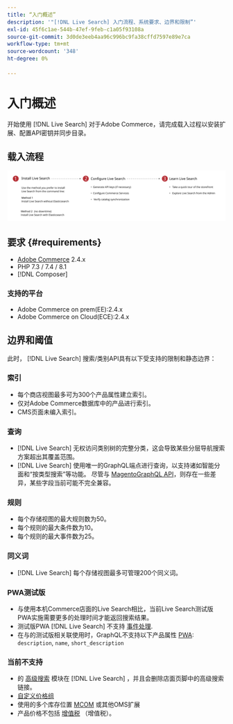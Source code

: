 ```yaml
---
title: “入门概述”
description: '"[!DNL Live Search] 入门流程、系统要求、边界和限制”'
exl-id: 45f6c1ae-544b-47ef-9feb-c1a05f93108a
source-git-commit: 3d0de3eeb4aa96c996bc9fa38cffd7597e89e7ca
workflow-type: tm+mt
source-wordcount: '348'
ht-degree: 0%

---
```


# 入门概述

开始使用 [!DNL Live Search] 对于Adobe Commerce，请完成载入过程以安装扩展、配置API密钥并同步目录。

## 载入流程

![[!DNL Live Search] 载入图](assets/onboarding-flow.svg)

## 要求 {#requirements}

* [Adobe Commerce](https://magento.com/products/magento-commerce) 2.4.x
* PHP 7.3 / 7.4 / 8.1
* [!DNL Composer]

### 支持的平台

* Adobe Commerce on prem(EE):2.4.x
* Adobe Commerce on Cloud(ECE):2.4.x

## 边界和阈值

此时， [!DNL Live Search] 搜索/类别API具有以下受支持的限制和静态边界：

### 索引

* 每个商店视图最多可为300个产品属性建立索引。
* 仅对Adobe Commerce数据库中的产品进行索引。
* CMS页面未编入索引。

### 查询

* [!DNL Live Search] 无权访问类别树的完整分类，这会导致某些分层导航搜索方案超出其覆盖范围。
* [!DNL Live Search] 使用唯一的GraphQL端点进行查询，以支持诸如智能分面和“按类型搜索”等功能。 尽管与 [MagentoGraphQL API](https://developer.adobe.com/commerce/webapi/graphql/)，则存在一些差异，某些字段当前可能不完全兼容。

### 规则

* 每个存储视图的最大规则数为50。
* 每个规则的最大条件数为10。
* 每个规则的最大事件数为25。

### 同义词

* [!DNL Live Search] 每个存储视图最多可管理200个同义词。

### PWA测试版

* 与使用本机Commerce店面的Live Search相比，当前Live Search测试版PWA实施需要更多的处理时间才能返回搜索结果。
* 测试版PWA [!DNL Live Search] 不支持 [事件处理](https://developer.adobe.com/commerce/services/shared-services/storefront-events/sdk/).
* 在与的测试版相关联使用时，GraphQL不支持以下产品属性 [PWA](https://developer.adobe.com/commerce/pwa-studio/): `description`, `name`, `short_description`

### 当前不支持

* 的 [高级搜索](https://experienceleague.adobe.com/docs/commerce-admin/catalog/catalog/search/search.html#advanced-search) 模块在 [!DNL Live Search] ，并且会删除店面页脚中的高级搜索链接。
* [自定义价格组](https://experienceleague.adobe.com/docs/commerce-admin/catalog/products/pricing/product-price-group.html)
* 使用的多个库存位置 [MCOM](https://experienceleague.adobe.com/docs/commerce-admin/systems/integrations/mcom.html) 或其他OMS扩展
* 产品价格不包括 [增值税](https://experienceleague.adobe.com/docs/commerce-admin/stores-sales/site-store/taxes/vat.html) （增值税）。
